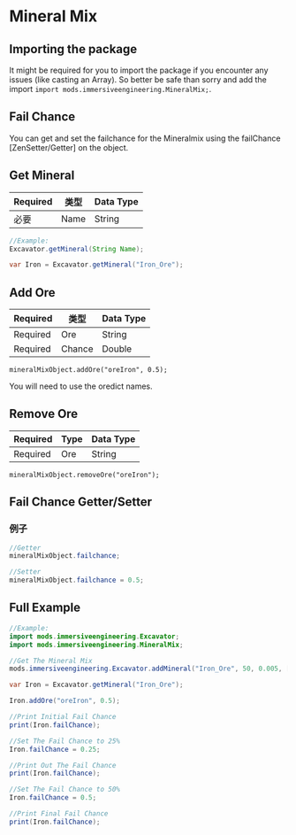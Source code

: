 # Mineral Mix

## Importing the package

It might be required for you to import the package if you encounter any issues (like casting an Array). So better be safe than sorry and add the import `import mods.immersiveengineering.MineralMix;`.

## Fail Chance

You can get and set the failchance for the Mineralmix using the failChance [ZenSetter/Getter] on the object.

## Get Mineral

| Required | 类型   | Data Type |
| -------- | ---- | --------- |
| 必要       | Name | String    |

```JAVA
//Example:
Excavator.getMineral(String Name);

var Iron = Excavator.getMineral("Iron_Ore");
```

## Add Ore

| Required | 类型     | Data Type |
| -------- | ------ | --------- |
| Required | Ore    | String    |
| Required | Chance | Double    |

    mineralMixObject.addOre("oreIron", 0.5);
    

You will need to use the oredict names.

## Remove Ore

| Required | Type | Data Type |
| -------- | ---- | --------- |
| Required | Ore  | String    |

    mineralMixObject.removeOre("oreIron");
    

## Fail Chance Getter/Setter

### 例子

```JAVA
//Getter
mineralMixObject.failchance;

//Setter
mineralMixObject.failchance = 0.5;
```

## Full Example

```JAVA
//Example:
import mods.immersiveengineering.Excavator;
import mods.immersiveengineering.MineralMix;

//Get The Mineral Mix
mods.immersiveengineering.Excavator.addMineral("Iron_Ore", 50, 0.005, ["oreIron", "oreDiamond"], [0.005, 0.01], [1, 0, -1]);

var Iron = Excavator.getMineral("Iron_Ore");

Iron.addOre("oreIron", 0.5);

//Print Initial Fail Chance
print(Iron.failChance);

//Set The Fail Chance to 25%
Iron.failChance = 0.25;

//Print Out The Fail Chance
print(Iron.failChance);

//Set The Fail Chance to 50%
Iron.failChance = 0.5;

//Print Final Fail Chance
print(Iron.failChance);
```